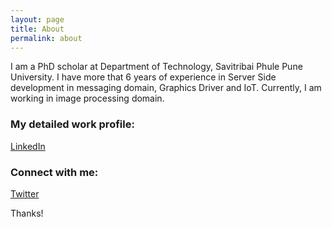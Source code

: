 ```yaml
---
layout: page
title: About
permalink: about
---
```


<p class="message">
  I am a PhD scholar at Department of Technology, Savitribai Phule Pune University. I have more that 6 years of experience in Server Side development in messaging domain, Graphics Driver and IoT. Currently, I am working in image processing domain. 
</p>

### My detailed work profile: 

[LinkedIn](site.author.linkedin)

### Connect with me:
[Twitter](site.author.twitter)


Thanks!
